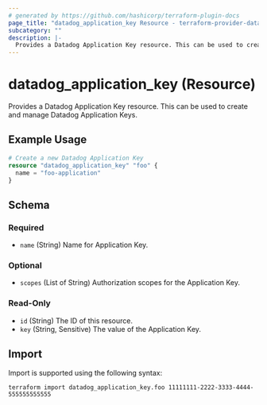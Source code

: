 ```yaml
---
# generated by https://github.com/hashicorp/terraform-plugin-docs
page_title: "datadog_application_key Resource - terraform-provider-datadog"
subcategory: ""
description: |-
  Provides a Datadog Application Key resource. This can be used to create and manage Datadog Application Keys.
---
```


# datadog_application_key (Resource)

Provides a Datadog Application Key resource. This can be used to create and manage Datadog Application Keys.

## Example Usage

```terraform
# Create a new Datadog Application Key
resource "datadog_application_key" "foo" {
  name = "foo-application"
}
```

<!-- schema generated by tfplugindocs -->
## Schema

### Required

- `name` (String) Name for Application Key.

### Optional

- `scopes` (List of String) Authorization scopes for the Application Key.

### Read-Only

- `id` (String) The ID of this resource.
- `key` (String, Sensitive) The value of the Application Key.

## Import

Import is supported using the following syntax:

```shell
terraform import datadog_application_key.foo 11111111-2222-3333-4444-555555555555
```
